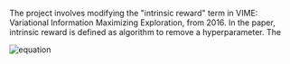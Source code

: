 The project involves modifying the "intrinsic reward" term in VIME: Variational Information Maximizing Exploration, from 2016. In the paper, intrinsic reward is defined as
algorithm to remove a hyperparameter. The 

![equation](https://latex.codecogs.com/gif.latex?r'(s_t,a_t,s_{t&plus;1})=r(s_t,a_t,s_{t&plus;1})&plus;\eta&space;D_{KL}\left[p\left(\theta|\xi_t,a_t,s_{t&plus;1}&space;\right&space;)||p\left(\theta|\xi_t&space;\right&space;)&space;\right&space;])
